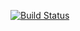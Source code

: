 [![Build Status](https://travis-ci.org/DanielHunt27/MyGroceries.svg?branch=master)](https://travis-ci.org/DanielHunt27/MyGroceries)
